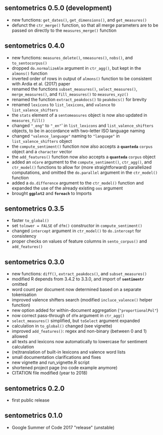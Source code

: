 
## sentometrics 0.5.0 (development)

- new functions: `get_dates()`, `get_dimensions()`, and `get_measures()`
- defunct the `ctr_merge()` function, so that all merge parameters are to be passed on directly to the `measures_merge()` function

## sentometrics 0.4.0

- new functions: `measures_delete()`, `nmeasures()`, `nobs()`, and `to_sentocorpus()`
- dropped `do.normalizeAlm` argument in `ctr_agg()`, but kept in the `almons()` function
- inverted order of rows in output of `almons()` function to be consistent with Ardia et al. (2017) paper
- renamed the functions `subset_measures()`, `select_measures()`, `merge_measures()`, and `fill_measures()` to `measures_xyz()`
- renamed the function `extract_peakdocs()` to `peakdocs()` for brevity
- renamed `lexicons` to `list_lexicons`, and `valence` to `list_valence_shifters` 
- the `stats` element of a `sentomeasures` object is now also updated in `measures_fill()`
- changed `"_eng"` to `"_en"`' in `list_lexicons` and `list_valence_shifters` objects, to be in accordance with two-letter ISO language naming
- changed `"valence_language"` naming to `"language"` in `list_valence_shifters` object
- the `compute_sentiment()` function now also accepts a **`quanteda`** `corpus` object and a `character` vector
- the `add_features()` function now also accepts a **`quanteda`** `corpus` object
- added an `nCore` argument to the `compute_sentiment()`, `ctr_agg()`, and `ctr_model()` functions to allow for (more straightforward) parallelized computations, and omitted the `do.parallel` argument in the `ctr_model()` function
- added a `do.difference` argument to the `ctr_model()` function and expanded the use of the already existing `oos` argument
- brought **`ggplot2`** and **`foreach`** to Imports

## sentometrics 0.3.5

- faster `to_global()`
- set `tolower = FALSE` of `dfm()` constructor in `compute_sentiment()`
- changed `intercept` argument in `ctr_model()` to `do.intercept` for consistency
- proper checks on values of feature columns in `sento_corpus()` and `add_features()`

## sentometrics 0.3.0

- new functions: `diff()`, `extract_peakdocs()`, and `subset_measures()` 
- modified R depends from 3.4.2 to 3.3.0, and import of **`sentimentr`** omitted
- word count per document now determined based on a separate tokenisation
- improved valence shifters search (modified `incluce_valence()` helper function)
- new option added for within-document aggregation (`"proportionalPol"`)
- now correct pass-through of `dfm` argument in `ctr_agg()`
- `select_measures()` simplified, but `toSelect` argument expanded
- calculation in `to_global()` changed (see vignette)
- improved `add_features()`: regex and non-binary (between 0 and 1) allowed
- all texts and lexicons now automatically to lowercase for sentiment calculation
- (re)translation of built-in lexicons and valence word lists
- small documentation clarifications and fixes
- new vignette and run_vignette.R script
- shortened project page (no code example anymore)
- CITATION file modified (year to 2018)

## sentometrics 0.2.0

- first public release

## sentometrics 0.1.0

- Google Summer of Code 2017 "release" (unstable)

